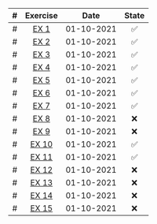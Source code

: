 | # | Exercise |  Date  | State |
|:-:|:-:|:-:|:-:|
| # | [EX 1](https://github.com/lfteixeira996/Python_Courses/blob/master/Brian%20Heinold/Chapter_3/ex1.py) | 01-10-2021 |:white_check_mark:|
| # | [EX 2](https://github.com/lfteixeira996/Python_Courses/blob/master/Brian%20Heinold/Chapter_3/ex2.py) | 01-10-2021 |:white_check_mark:|
| # | [EX 3](https://github.com/lfteixeira996/Python_Courses/blob/master/Brian%20Heinold/Chapter_3/ex3.py) | 01-10-2021 |:white_check_mark:|
| # | [EX 4](https://github.com/lfteixeira996/Python_Courses/blob/master/Brian%20Heinold/Chapter_3/ex4.py) | 01-10-2021 |:white_check_mark:|
| # | [EX 5](https://github.com/lfteixeira996/Python_Courses/blob/master/Brian%20Heinold/Chapter_3/ex5.py) | 01-10-2021 |:white_check_mark:|
| # | [EX 6](https://github.com/lfteixeira996/Python_Courses/blob/master/Brian%20Heinold/Chapter_3/ex6.py) | 01-10-2021 |:white_check_mark:|
| # | [EX 7](https://github.com/lfteixeira996/Python_Courses/blob/master/Brian%20Heinold/Chapter_3/ex7.py) | 01-10-2021 |:white_check_mark:|
| # | [EX 8](https://github.com/lfteixeira996/Python_Courses/blob/master/Brian%20Heinold/Chapter_3/ex8.py) | 01-10-2021 |:x:|
| # | [EX 9](https://github.com/lfteixeira996/Python_Courses/blob/master/Brian%20Heinold/Chapter_3/ex9.py) | 01-10-2021 |:x:|
| # | [EX 10](https://github.com/lfteixeira996/Python_Courses/blob/master/Brian%20Heinold/Chapter_3/ex10.py) | 01-10-2021 |:white_check_mark:|
| # | [EX 11](https://github.com/lfteixeira996/Python_Courses/blob/master/Brian%20Heinold/Chapter_3/ex11.py) | 01-10-2021 |:white_check_mark:|
| # | [EX 12](https://github.com/lfteixeira996/Python_Courses/blob/master/Brian%20Heinold/Chapter_3/ex12.py) | 01-10-2021 |:x:|
| # | [EX 13](https://github.com/lfteixeira996/Python_Courses/blob/master/Brian%20Heinold/Chapter_3/ex13.py) | 01-10-2021 |:x:|
| # | [EX 14](https://github.com/lfteixeira996/Python_Courses/blob/master/Brian%20Heinold/Chapter_3/ex14.py) | 01-10-2021 |:x:|
| # | [EX 15](https://github.com/lfteixeira996/Python_Courses/blob/master/Brian%20Heinold/Chapter_3/ex15.py) | 01-10-2021 |:x:|
